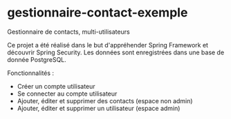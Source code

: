 gestionnaire-contact-exemple
============================

Gestionnaire de contacts, multi-utilisateurs

Ce projet a été réalisé dans le but d'appréhender Spring Framework et découvrir Spring Security. Les données sont enregistrées dans une base de donnée PostgreSQL.

Fonctionnalités :
- Créer un compte utilisateur
- Se connecter au compte utilisateur
- Ajouter, éditer et supprimer des contacts (espace non admin)
- Ajouter, éditer et supprimer un utilisateur (espace admin)
